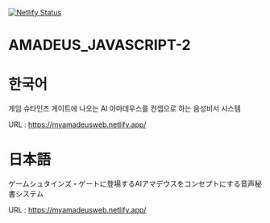 [![Netlify Status](https://api.netlify.com/api/v1/badges/0b34f981-8d53-461c-8dd0-8ec0c16c228e/deploy-status)](https://app.netlify.com/sites/amadeusjs/deploys)


# AMADEUS_JAVASCRIPT-2

# 한국어

게임 슈타인즈 게이트에 나오는 AI 아마데우스를 컨셉으로 하는 음성비서 시스템

URL : https://myamadeusweb.netlify.app/<br>


# 日本語

ゲームシュタインズ・ゲートに登場するAIアマデウスをコンセプトにする音声秘書システム

URL : https://myamadeusweb.netlify.app/<br>

